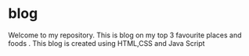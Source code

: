 # blog
Welcome to my repository. This is blog on my top 3 favourite places and foods . This blog is created using HTML,CSS and Java Script
